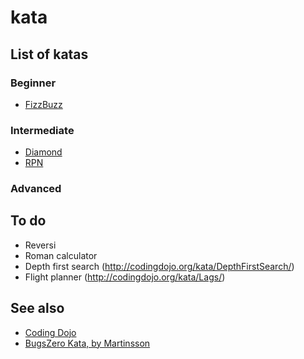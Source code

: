 # kata

## List of katas

### Beginner

- [FizzBuzz](https://github.com/mathieueveillard/kata/tree/master/src/fizzbuzz)

### Intermediate

- [Diamond](https://github.com/mathieueveillard/kata/tree/master/src/diamond)
- [RPN](https://github.com/mathieueveillard/kata/tree/master/src/rpn)

### Advanced

## To do

- Reversi
- Roman calculator
- Depth first search (http://codingdojo.org/kata/DepthFirstSearch/)
- Flight planner (http://codingdojo.org/kata/Lags/)

## See also

- [Coding Dojo](http://codingdojo.org/kata/)
- [BugsZero Kata, by Martinsson](https://github.com/martinsson/BugsZero-Kata)
